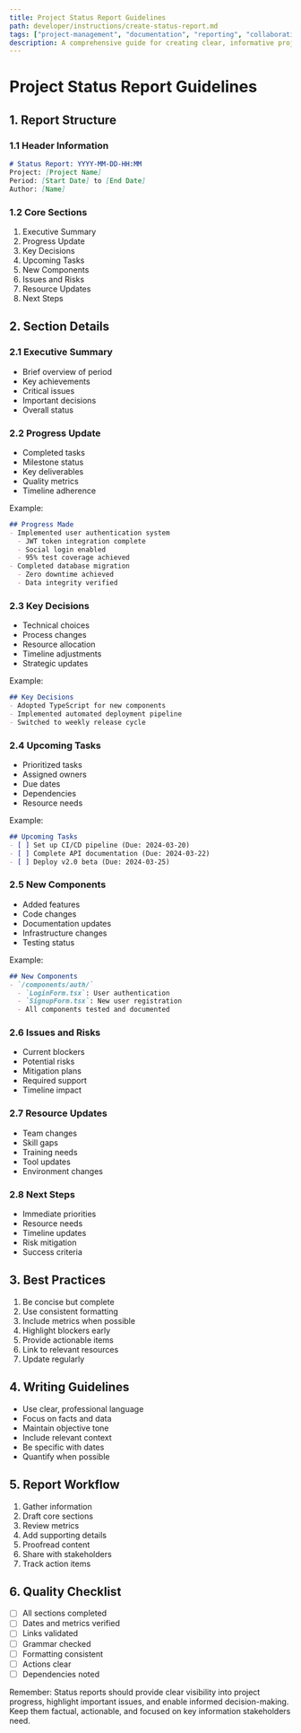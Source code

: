 ```yaml
---
title: Project Status Report Guidelines
path: developer/instructions/create-status-report.md
tags: ["project-management", "documentation", "reporting", "collaboration", "communication"]
description: A comprehensive guide for creating clear, informative project status reports with standardized structure and content
---
```


# Project Status Report Guidelines

## 1. Report Structure
### 1.1 Header Information
```markdown
# Status Report: YYYY-MM-DD-HH:MM
Project: [Project Name]
Period: [Start Date] to [End Date]
Author: [Name]
```

### 1.2 Core Sections
1. Executive Summary
2. Progress Update
3. Key Decisions
4. Upcoming Tasks
5. New Components
6. Issues and Risks
7. Resource Updates
8. Next Steps

## 2. Section Details
### 2.1 Executive Summary
- Brief overview of period
- Key achievements
- Critical issues
- Important decisions
- Overall status

### 2.2 Progress Update
- Completed tasks
- Milestone status
- Key deliverables
- Quality metrics
- Timeline adherence

Example:
```markdown
## Progress Made
- Implemented user authentication system
  - JWT token integration complete
  - Social login enabled
  - 95% test coverage achieved
- Completed database migration
  - Zero downtime achieved
  - Data integrity verified
```

### 2.3 Key Decisions
- Technical choices
- Process changes
- Resource allocation
- Timeline adjustments
- Strategic updates

Example:
```markdown
## Key Decisions
- Adopted TypeScript for new components
- Implemented automated deployment pipeline
- Switched to weekly release cycle
```

### 2.4 Upcoming Tasks
- Prioritized tasks
- Assigned owners
- Due dates
- Dependencies
- Resource needs

Example:
```markdown
## Upcoming Tasks
- [ ] Set up CI/CD pipeline (Due: 2024-03-20)
- [ ] Complete API documentation (Due: 2024-03-22)
- [ ] Deploy v2.0 beta (Due: 2024-03-25)
```

### 2.5 New Components
- Added features
- Code changes
- Documentation updates
- Infrastructure changes
- Testing status

Example:
```markdown
## New Components
- `/components/auth/`
  - `LoginForm.tsx`: User authentication
  - `SignupForm.tsx`: New user registration
  - All components tested and documented
```

### 2.6 Issues and Risks
- Current blockers
- Potential risks
- Mitigation plans
- Required support
- Timeline impact

### 2.7 Resource Updates
- Team changes
- Skill gaps
- Training needs
- Tool updates
- Environment changes

### 2.8 Next Steps
- Immediate priorities
- Resource needs
- Timeline updates
- Risk mitigation
- Success criteria

## 3. Best Practices
1. Be concise but complete
2. Use consistent formatting
3. Include metrics when possible
4. Highlight blockers early
5. Provide actionable items
6. Link to relevant resources
7. Update regularly

## 4. Writing Guidelines
- Use clear, professional language
- Focus on facts and data
- Maintain objective tone
- Include relevant context
- Be specific with dates
- Quantify when possible

## 5. Report Workflow
1. Gather information
2. Draft core sections
3. Review metrics
4. Add supporting details
5. Proofread content
6. Share with stakeholders
7. Track action items

## 6. Quality Checklist
- [ ] All sections completed
- [ ] Dates and metrics verified
- [ ] Links validated
- [ ] Grammar checked
- [ ] Formatting consistent
- [ ] Actions clear
- [ ] Dependencies noted

Remember: Status reports should provide clear visibility into project progress, highlight important issues, and enable informed decision-making. Keep them factual, actionable, and focused on key information stakeholders need. 
